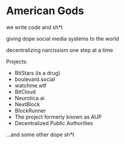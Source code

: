 # American Gods

we write code and sh*t

giving dope social media systems to the world

decentralizing narcissism one step at a time

Projects:
- BitStars (is a drug)
- boulevard.social
- watchme.wtf
- BitCloud
- Neurotica.ai
- NextBlock
- BlockRunner
- The project formerly known as AUP
- Decentralized Public Authorities

...and some other dope sh*t
